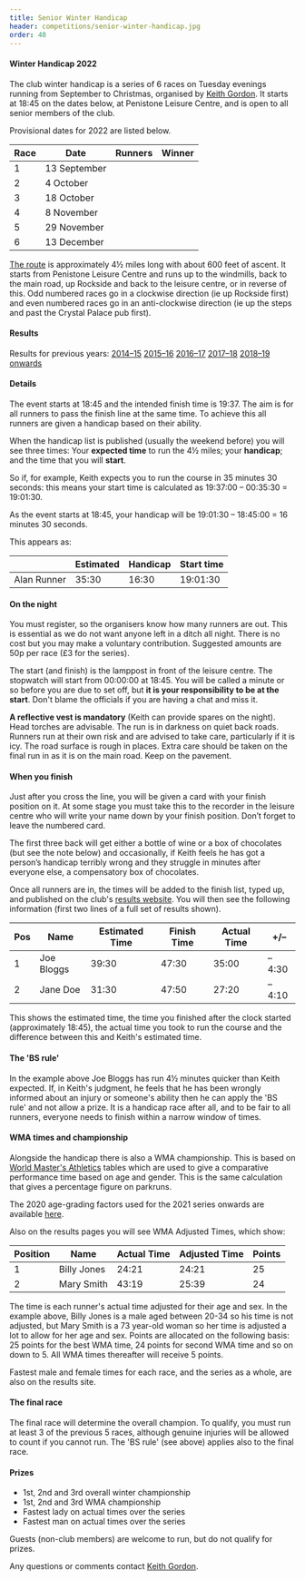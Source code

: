 ```yaml
---
title: Senior Winter Handicap
header: competitions/senior-winter-handicap.jpg
order: 40
---
```


#### Winter Handicap 2022

The club winter handicap is a series of 6 races on Tuesday evenings running from September to Christmas, organised by [Keith Gordon](mailto:keithHgordon@me.com). It starts at 18:45 on the dates below, at Penistone Leisure Centre, and is open to all senior members of the club.

Provisional dates for 2022 are listed below.

| Race | Date         | Runners | Winner |
| ---- | ------------ | ------- | ------ |
| 1    | 13 September |         |        |
| 2    | 4 October    |         |        |
| 3    | 18 October   |         |        |
| 4    | 8 November   |         |        |
| 5    | 29 November  |         |        |
| 6    | 13 December  |         |        |

[The route](https://pfrac.co.uk/static/images/maps/senior-wh.jpg) is approximately 4½ miles long with about 600 feet of ascent. It starts from Penistone Leisure Centre and runs up to the windmills, back to the main road, up Rockside and back to the leisure centre, or in reverse of this. Odd numbered races go in a clockwise direction (ie up Rockside first) and even numbered races go in an anti-clockwise direction (ie up the steps and past the Crystal Palace pub first).

#### Results

Results for previous years:
[2014–15](https://pfrac.co.uk/static/results/senior-wh/senior-wh-2014-15-results.pdf)
[2015–16](https://pfrac.co.uk/static/results/senior-wh/senior-wh-2015-16-results.pdf)
[2016–17](https://pfrac.co.uk/static/results/senior-wh/senior-wh-2016-17-results.pdf)
[2017–18](https://pfrac.co.uk/static/results/senior-wh/senior-wh-2017-18-results.pdf)
[2018–19 onwards](http://results.pfrac.co.uk)

#### Details

The event starts at 18:45 and the intended finish time is 19:37. The aim is for all runners to pass the finish line at the same time. To achieve this all runners are given a handicap based on their ability.

When the handicap list is published (usually the weekend before) you will see three times: Your **expected time** to run the 4½ miles; your **handicap**; and the time that you will **start**.

So if, for example, Keith expects you to run the course in 35 minutes 30 seconds: this means your start time is calculated as 19:37:00 – 00:35:30 = 19:01:30.

As the event starts at 18:45, your handicap will be 19:01:30 – 18:45:00 = 16 minutes 30 seconds.

This appears as:

|             | Estimated | Handicap | Start time |
| ----------- | --------- | -------- | ---------- |
| Alan Runner | 35:30     | 16:30    | 19:01:30   |

#### On the night

You must register, so the organisers know how many runners are out. This is essential as we do not want anyone left in a ditch all night.
There is no cost but you may make a voluntary contribution. Suggested amounts are 50p per race (£3 for the series).

The start (and finish) is the lamppost in front of the leisure centre. The stopwatch will start from 00:00:00 at 18:45. You will be called a minute or so before you are due to set off, but **it is your responsibility to be at the start**. Don't blame the officials if you are having a chat and miss it.

**A reflective vest is mandatory** (Keith can provide spares on the night). Head torches are advisable. The run is in darkness on quiet back roads. Runners run at their own risk and are advised to take care, particularly if it is icy. The road surface is rough in places. Extra care should be taken on the final run in as it is on the main road. Keep on the pavement.

#### When you finish

Just after you cross the line, you will be given a card with your finish position on it. At some stage you must take this to the recorder in the leisure centre who will write your name down by your finish position. Don’t forget to leave the numbered card.

The first three back will get either a bottle of wine or a box of chocolates (but see the note below) and occasionally, if Keith feels he has got a person’s handicap terribly wrong and they struggle in minutes after everyone else, a compensatory box of chocolates.

Once all runners are in, the times will be added to the finish list, typed up, and published on the club's [results website](http://results.pfrac.co.uk/). You will then see the following information (first two lines of a full set of results shown).

| Pos | Name       | Estimated Time | Finish Time | Actual Time | +/–   |
| --- | ---------- | -------------- | ----------- | ----------- | ----- |
| 1   | Joe Bloggs | 39:30          | 47:30       | 35:00       | –4:30 |
| 2   | Jane Doe   | 31:30          | 47:50       | 27:20       | –4:10 |

This shows the estimated time, the time you finished after the clock started (approximately 18:45), the actual time you took to run the course and the difference between this and Keith's estimated time.

#### The 'BS rule'

In the example above Joe Bloggs has run 4½ minutes quicker than Keith expected. If, in Keith's judgment, he feels that he has been wrongly informed about an injury or someone's ability then he can apply the 'BS rule' and not allow a prize. It is a handicap race after all, and to be fair to all runners, everyone needs to finish within a narrow window of times.

#### WMA times and championship

Alongside the handicap there is also a WMA championship. This is based on [World Master's Athletics](https://world-masters-athletics.com/wp-content/uploads/2018/02/Road_Age_Standards_WMA_2010-Explanation.pdf) tables which are used to give a comparative performance time based on age and gender. This is the same calculation that gives a percentage figure on parkruns.

The 2020 age-grading factors used for the 2021 series onwards are available [here](http://www.howardgrubb.co.uk/athletics/mldrroad20.html).

Also on the results pages you will see WMA Adjusted Times, which show:

| Position | Name        | Actual Time | Adjusted Time | Points |
| -------- | ----------- | ----------- | ------------- | ------ |
| 1        | Billy Jones | 24:21       | 24:21         | 25     |
| 2        | Mary Smith  | 43:19       | 25:39         | 24     |

The time is each runner's actual time adjusted for their age and sex. In the example above, Billy Jones is a male aged between 20-34 so his time is not adjusted, but Mary Smith is a 73 year-old woman so her time is adjusted a lot to allow for her age and sex. Points are allocated on the following basis: 25 points for the best WMA time, 24 points for second WMA time and so on down to 5. All WMA times thereafter will receive 5 points.

Fastest male and female times for each race, and the series as a whole, are also on the results site.

#### The final race

The final race will determine the overall champion. To qualify, you must run at least 3 of the previous 5 races, although genuine injuries will be allowed to count if you cannot run. The 'BS rule' (see above) applies also to the final race.

#### Prizes

- 1st, 2nd and 3rd overall winter championship
- 1st, 2nd and 3rd WMA championship
- Fastest lady on actual times over the series
- Fastest man on actual times over the series

Guests (non-club members) are welcome to run, but do not qualify for prizes.

Any questions or comments contact [Keith Gordon](mailto:keithHgordon@me.com).

